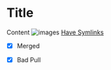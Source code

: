 


 # Title
Content 
![images](https://github.com/unicorn.png)
[Have Symlinks](http://undertale.com)
- [x] Merged

- [x] Bad Pull

